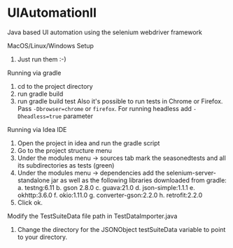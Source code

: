 # UIAutomationII
Java based UI automation using the selenium webdriver framework

MacOS/Linux/Windows Setup

1. Just run them :-)

Running via gradle

1. cd to the project directory
2. run gradle build
3. run gradle build test
Also it's possible to run tests in Chrome or Firefox. Pass `-Dbrowser=chrome` or `firefox`.
For running headless add `-Dheadless=true` parameter

Running via Idea IDE

1. Open the project in idea and run the gradle script
2. Go to the project structure menu
3. Under the modules menu -> sources tab mark the seasonedtests and all its subdirectories as tests (green)
4. Under the modules menu -> dependencies add the selenium-server-standalone jar as well as the following libraries downloaded from gradle:
  a. testng:6.11
  b. gson 2.8.0
  c. guava:21.0
  d. json-simple:1.1.1
  e. okhttp:3.6.0
  f. okio:1.11.0
  g. converter-gson:2.2.0
  h. retrofit:2.2.0
5. Click ok.

Modify the TestSuiteData file path in TestDataImporter.java

1. Change the directory for the JSONObject testSuiteData variable to point to your directory.

